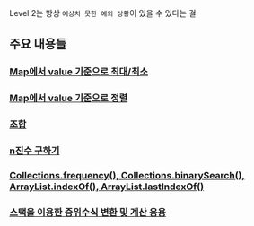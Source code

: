 Level 2는 항상 `예상치 못한 예외 상황`이 있을 수 있다는 걸 

## 주요 내용들 

### [Map에서 value 기준으로 최대/최소](/CodingTest/11여러가지문제/카카오기출/level2/캐시.md)

### [Map에서 value 기준으로 정렬](/CodingTest/11여러가지문제/카카오기출/level2/튜플.md)

### [조합](/CodingTest/11여러가지문제/카카오기출/level2/메뉴리뉴얼.md)

### [n진수 구하기](/CodingTest/11여러가지문제/카카오기출/level2/n진수게임.md)

### [Collections.frequency(), Collections.binarySearch(), ArrayList.indexOf(), ArrayList.lastIndexOf()](/CodingTest/11여러가지문제/카카오기출/level2/순위검색.md)

### [스택을 이용한 중위수식 변환 및 계산 응용](/CodingTest/11여러가지문제/카카오기출/level2/수식최대화.md)
